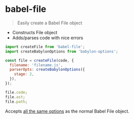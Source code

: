 # babel-file

> Easily create a Babel File object

- Constructs File object
- Adds/parses code with nice errors

```js
import createFile from 'babel-file';
import createBabylonOptions from 'babylon-options';

const file = createFile(code, {
  filename: 'filename.js',
  parserOpts: createBabylonOptions({
    stage: 2,
  }),
});

file.code;
file.ast;
file.path;
```

Accepts [all the same options](https://github.com/babel/babel/blob/e155859b1253ad2665f427455eb236c9a2f6cd76/packages/babel-core/src/config/option-manager.js#L36-L75) as the normal Babel File object.
